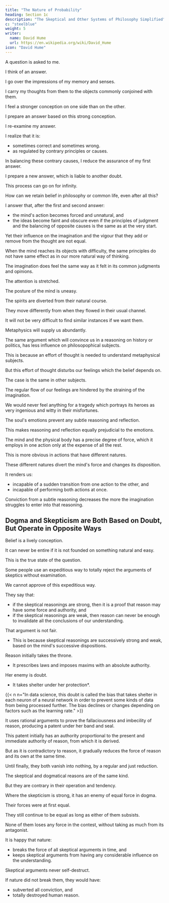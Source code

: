 ```yaml
---
title: "The Nature of Probability"
heading: Section 1c
description: "The Skeptical and Other Systems of Philosophy Simplified"
c: "steelblue"
weight: 5
writer:
  name: David Hume
  url: https://en.wikipedia.org/wiki/David_Hume
icon: "David Hume"
---
```




A question is asked to me.

I think of an answer.

I go over the impressions of my memory and senses.

I carry my thoughts from them to the objects commonly conjoined with them.

I feel a stronger conception on one side than on the other.

I prepare an answer based on this strong conception.

I re-examine my answer.

I realize that it is:
- sometimes correct and sometimes wrong.
- as regulated by contrary principles or causes.

In balancing these contrary causes, I reduce the assurance of my first answer.

I prepare a new answer, which is liable to another doubt.

This process can go on for infinity.

How can we retain belief in philosophy or common life, even after all this?

I answer that, after the first and second answer:
- the mind's action becomes forced and unnatural, and
- the ideas become faint and obscure even if the principles of judgment and the balancing of opposite causes is the same as at the very start.

Yet their influence on the imagination and the vigour that they add or remove from the thought are not equal.

When the mind reaches its objects with difficulty, the same principles do not have same effect as in our more natural way of thinking.

The imagination does feel the same way as it felt in its common judgments and opinions.

The attention is stretched.

The posture of the mind is uneasy.

The spirits are diverted from their natural course.

They move differently from when they flowed in their usual channel.

It will not be very difficult to find similar instances if we want them.

Metaphysics will supply us abundantly.

The same argument which will convince us in a reasoning on history or politics, has less influence on philosopophical subjects.

This is because an effort of thought is needed to understand metaphysical subjects.

But this effort of thought disturbs our feelings which the belief depends on.

The case is the same in other subjects.

The regular flow of our feelings are hindered by the straining of the imagination.

We would never feel anything for a tragedy which portrays its heroes as very ingenious and witty in their misfortunes.

The soul's emotions prevent any subtle reasoning and reflection.

This makes reasoning and reflection equally prejudicial to the emotions.

The mind and the physical body has a precise degree of force, which it employs in one action only at the expense of all the rest.

This is more obvious in actions that have different natures.

These different natures divert the mind's force and changes its disposition.

It renders us:
- incapable of a sudden transition from one action to the other, and
- incapable of performing both actions at once.

Conviction from a subtle reasoning decreases the more the imagination struggles to enter into that reasoning.



## Dogma and Skepticism are Both Based on Doubt, But Operate in Opposite Ways

Belief is a lively conception.

It can never be entire if it is not founded on something natural and easy.

This is the true state of the question.

Some people use an expeditious way to totally reject the arguments of skeptics without examination.

We cannot approve of this expeditious way.

They say that:
- if the skeptical reasonings are strong, then it is a proof that reason may have some force and authority, and
- if the skeptical reasonings are weak, then reason can never be enough to invalidate all the conclusions of our understanding.

That argument is not fair.
- This is because skeptical reasonings are successively strong and weak, based on the mind's successive dispositions.

Reason initially takes the throne.
- It prescribes laws and imposes maxims with an absolute authority.

Her enemy is doubt.
- It takes shelter under her protection*.

{{< n n="In data science, this doubt is called the bias that takes shelter in each neuron of a neural network in order to prevent some kinds of data from being processed further. The bias declines or changes depending on factors such as the learning rate." >}}


It uses rational arguments to prove the fallaciousness and imbecility of reason, producing a patent under her band and seal.

This patent initially has an authority proportional to the present and immediate authority of reason, from which it is derived.

But as it is contradictory to reason, it gradually reduces the force of reason and its own at the same time.

Until finally, they both vanish into nothing, by a regular and just reduction.

The skeptical and dogmatical reasons are of the same kind.

But they are contrary in their operation and tendency.

Where the skepticism is strong, it has an enemy of equal force in dogma.

Their forces were at first equal.

They still continue to be equal as long as either of them subsists.

None of them loses any force in the contest, without taking as much from its antagonist.

It is happy that nature:
- breaks the force of all skeptical arguments in time, and
- keeps skeptical arguments from having any considerable influence on the understanding.

Skeptical arguments never self-destruct.

If nature did not break them, they would have:
- subverted all conviction, and
- totally destroyed human reason.
